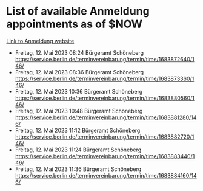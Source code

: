 # List of available Anmeldung appointments as of $NOW
[Link to Anmeldung website](https://service.berlin.de/terminvereinbarung/termin/tag.php?termin=1&anliegen[]=120686&dienstleisterlist=122210,122217,327316,122219,327312,122227,327314,122231,327346,122243,327348,122254,122252,329742,122260,329745,122262,329748,122271,327278,122273,327274,122277,327276,330436,122280,327294,122282,327290,122284,327292,122291,327270,122285,327266,122286,327264,122296,327268,150230,329760,122297,327286,122294,327284,122312,329763,122314,329775,122304,327330,122311,327334,122309,327332,317869,122281,327352,122279,329772,122283,122276,327324,122274,327326,122267,329766,122246,327318,122251,327320,122257,327322,122208,327298,122226,327300&herkunft=http%3A%2F%2Fservice.berlin.de%2Fdienstleistung%2F120686%2F)
- Freitag, 12. Mai 2023 08:24 Bürgeramt Schöneberg https://service.berlin.de/terminvereinbarung/termin/time/1683872640/146/
- Freitag, 12. Mai 2023 08:36 Bürgeramt Schöneberg https://service.berlin.de/terminvereinbarung/termin/time/1683873360/146/
- Freitag, 12. Mai 2023 10:36 Bürgeramt Schöneberg https://service.berlin.de/terminvereinbarung/termin/time/1683880560/146/
- Freitag, 12. Mai 2023 10:48 Bürgeramt Schöneberg https://service.berlin.de/terminvereinbarung/termin/time/1683881280/146/
- Freitag, 12. Mai 2023 11:12 Bürgeramt Schöneberg https://service.berlin.de/terminvereinbarung/termin/time/1683882720/146/
- Freitag, 12. Mai 2023 11:24 Bürgeramt Schöneberg https://service.berlin.de/terminvereinbarung/termin/time/1683883440/146/
- Freitag, 12. Mai 2023 11:36 Bürgeramt Schöneberg https://service.berlin.de/terminvereinbarung/termin/time/1683884160/146/
